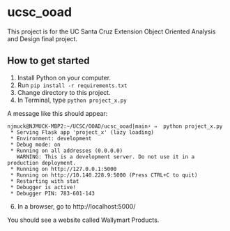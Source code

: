 # ucsc_ooad

This project is for the UC Santa Cruz Extension Object Oriented Analysis and Design final project.


## How to get started

1. Install Python on your computer.
2. Run `pip install -r requirements.txt`
3. Change directory to this project.
4. In Terminal, type `python project_x.py`

A message like this should appear:
```
njmuck@NJMUCK-MBP2:~/UCSC/OOAD/ucsc_ooad|main⚡ ⇒  python project_x.py
 * Serving Flask app 'project_x' (lazy loading)
 * Environment: development
 * Debug mode: on
 * Running on all addresses (0.0.0.0)
   WARNING: This is a development server. Do not use it in a production deployment.
 * Running on http://127.0.0.1:5000
 * Running on http://10.140.228.9:5000 (Press CTRL+C to quit)
 * Restarting with stat
 * Debugger is active!
 * Debugger PIN: 783-601-143
```

6. In a browser, go to http://localhost:5000/

You should see a website called Wallymart Products.
